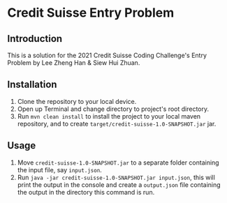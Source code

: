 # Credit Suisse Entry Problem

## Introduction

This is a solution for the 2021 Credit Suisse Coding Challenge's Entry Problem by Lee Zheng Han & Siew Hui Zhuan.

## Installation

1. Clone the repository to your local device.
2. Open up Terminal and change directory to project's root directory.
3. Run `mvn clean install` to install the project to your local maven repository, and to create `target/credit-suisse-1.0-SNAPSHOT.jar` jar.

## Usage

1. Move `credit-suisse-1.0-SNAPSHOT.jar` to a separate folder containing the input file, say `input.json`.
2. Run `java -jar credit-suisse-1.0-SNAPSHOT.jar input.json`, this will print the output in the console and create a `output.json` file containing the output in the directory this command is run.
